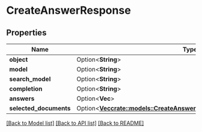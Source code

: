 # CreateAnswerResponse

## Properties

Name | Type | Description | Notes
------------ | ------------- | ------------- | -------------
**object** | Option<**String**> |  | [optional]
**model** | Option<**String**> |  | [optional]
**search_model** | Option<**String**> |  | [optional]
**completion** | Option<**String**> |  | [optional]
**answers** | Option<**Vec<String>**> |  | [optional]
**selected_documents** | Option<[**Vec<crate::models::CreateAnswerResponseSelectedDocumentsInner>**](CreateAnswerResponse_selected_documents_inner.md)> |  | [optional]

[[Back to Model list]](../README.md#documentation-for-models) [[Back to API list]](../README.md#documentation-for-api-endpoints) [[Back to README]](../README.md)


